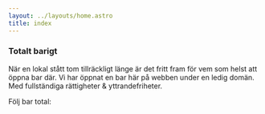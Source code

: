 ```yaml
---
layout: ../layouts/home.astro
title: index
---
```


### **Totalt barigt**

När en lokal stått tom tillräckligt länge är det fritt fram för vem som helst att öppna bar där. Vi har öppnat en bar här på webben under en ledig domän. Med fullständiga rättigheter & yttrandefriheter.

Följ bar total:
